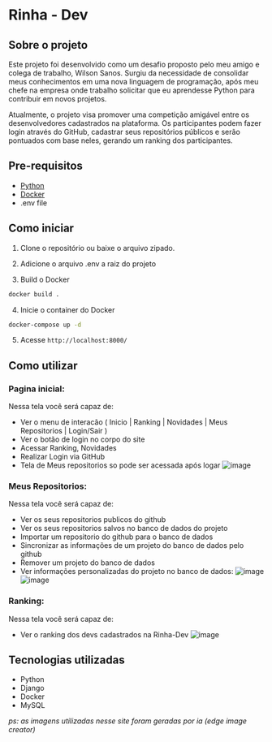 # Rinha - Dev

## Sobre o projeto
Este projeto foi desenvolvido como um desafio proposto pelo meu amigo e colega de trabalho, Wilson Sanos. Surgiu da necessidade de consolidar meus conhecimentos em uma nova linguagem de programação, após meu chefe na empresa onde trabalho solicitar que eu aprendesse Python para contribuir em novos projetos.

Atualmente, o projeto visa promover uma competição amigável entre os desenvolvedores cadastrados na plataforma. Os participantes podem fazer login através do GitHub, cadastrar seus repositórios públicos e serão pontuados com base neles, gerando um ranking dos participantes.
## Pre-requisitos

- [Python](https://www.python.org/downloads/)
- [Docker](https://www.docker.com/products/docker-desktop/)
- .env file

## Como iniciar
1. Clone o repositório ou baixe o arquivo zipado.
  
2. Adicione o arquivo .env a raiz do projeto
   
3. Build o Docker
```bash
docker build .
```

4. Inicie o container do Docker
```bash
docker-compose up -d
```

5. Acesse `http://localhost:8000/`

## Como utilizar
### Pagina inicial:
Nessa tela você será capaz de:
* Ver o menu de interacão ( Inicio | Ranking | Novidades | Meus Repositorios | Login/Sair )
* Ver o botão de login no corpo do site
* Acessar Ranking, Novidades
* Realizar Login via GitHub
* Tela de Meus repositorios so pode ser acessada após logar
![image](https://github.com/mabeldev/Rinha-Dev/assets/116887689/52620239-2290-4ce5-8893-d04721954be8)

### Meus Repositorios:
Nessa tela você será capaz de:
* Ver os seus repositorios publicos do github
* Ver os seus repositorios salvos no banco de dados do projeto
* Importar um repositorio do github para o banco de dados
* Sincronizar as informações de um projeto do banco de dados pelo github
* Remover um projeto do banco de dados
* Ver informações personalizadas do projeto no banco de dados: ![image](https://github.com/mabeldev/Rinha-Dev/assets/116887689/45b426fa-c039-4c5b-b5a1-e6e1417e1d5e)
![image](https://github.com/mabeldev/Rinha-Dev/assets/116887689/ca710a96-1319-4e75-881a-bd96ffee378b)

### Ranking:
Nessa tela você será capaz de:
* Ver o ranking dos devs cadastrados na Rinha-Dev
![image](https://github.com/mabeldev/Rinha-Dev/assets/116887689/e44f03d4-7c98-4a73-a29c-8281c35473cd)


## Tecnologias utilizadas
* Python
* Django
*  Docker
*  MySQL


_ps: as imagens utilizadas nesse site foram geradas por ia (edge image creator)_
